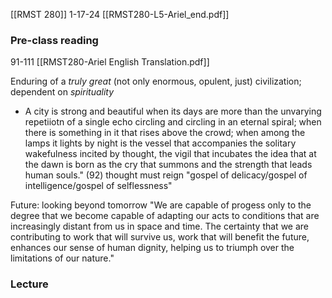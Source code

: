 [[RMST 280]]
1-17-24
[[RMST280-L5-Ariel_end.pdf]]
### Pre-class reading
91-111 [[RMST280-Ariel English Translation.pdf]]

Enduring of a *truly great* (not only enormous, opulent, just) civilization; dependent on *spirituality*
- A city is strong and beautiful when its days are more than the unvarying repetiiotn of a single echo circling and circling in an eternal spiral; when there is something in it that rises above the crowd; when among the lamps it lights by night is the vessel that accompanies the solitary wakefulness incited by thought, the vigil that incubates the idea that at the dawn is born as the cry that summons and the strength that leads human souls." (92)
thought must reign
"gospel of delicacy/gospel of intelligence/gospel of selflessness"

Future: looking beyond tomorrow
"We are capable of progess only to the degree that we become capable of adapting our acts to conditions that are increasingly distant from us in space and time. The certainty that we are contributing to work that will survive us, work that will benefit the future, enhances our sense of human dignity, helping us to triumph over the limitations of our nature."

### Lecture
